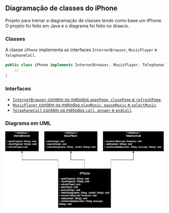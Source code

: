 ## Diagramação de classes do iPhone

Projeto para treinar a diagramação de classes tendo como base um iPhone. O projeto foi feito em Java e o diagrama foi feito no draw.io.

### Classes

A classe `iPhone` implementa as interfaces `InternetBrowser`, `MusicPlayer` e `TelephoneCall`.

```java
public class iPhone implements InternetBrowser, MusicPlayer, TelephoneCall {
    // ...
}
```

### Interfaces

- [`InternetBrowser` contém os métodos `openPage`, `closePage` e `refreshPage`](./src/phone/InternetBrowser.java).
- [`MusicPlayer` contém os métodos `playMusic`, `pauseMusic` e `selectMusic`](./src/phone/MusicPlayer.java).
- [`TelephoneCall` contém os métodos `call`, `answer` e `endCall`](./src/phone/TelephoneCall.java).

### Diagrama em UML

<img src="./Diagram.png" alt="Diagrama em UML da classe iPhone" />
